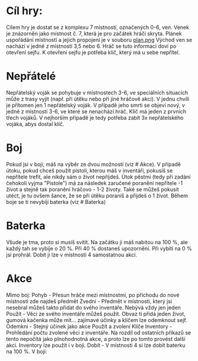 # Cíl hry:
Cílem hry je dostat se z komplexu 7 místností, označených 0-6, ven. Venek je znázorněn jako místnost č. 7, která je pro začátek hráči skryta.
Plánek uspořádání místností a jejich propojení je v souboru [plan.png](plan.png)
Východ ven se nachází v jedné z místností 3,5 nebo 6. Hráč se tuto informaci doví po otevření sejfu. K otevření sejfu je potřeba klíč, který má u sebe nepřítel.
# Nepřátelé
Nepřátelský voják se pohybuje v místnostech 3-6, ve speciálních situacích může z trasy vyjít (např. při útěku nebo při jiné hráčově akci).
V jednu chvíli je přítomen jen 1 nepřátelský voják. V případě jeho smrti se objeví nový, v jedné z místností 3-6, ve které se nenachází hráč.
Klíč má jeden z prvních třech vojáků. V nejhorším případě je tedy potřeba zabít 3x nepřátelského vojáka, abys dostal klíč.
# Boj
Pokud jsi v boji, máš na výběr ze dvou možností (viz # Akce). V případě útoku, pokud chceš použít pistoli, kterou máš v inventáři, pokusíš se nepřítele trefit, ale nikdy sám o život nepřijdeš. Útok pěstmi (tedy při zadání čehokoli vyjma "Pistole") má za následek zaručené poranění nepřítele -1 život a stejně tak poranění hráčovo - 1-2 životy.
Také se můžeš pokusit utéct, je tu ovšem šance, že se při útěku poraníš a přijdeš o 1 život.
Během boje se ti nevybíjí baterka (viz # Baterka)
# Baterka
Všude je tma, proto si musíš svítit. Na začátku ji máš nabitou na 100 %, ale každý tah se vybije o 20 %. Při 40 % dostaneš upozornění.
Při vybití na 0 % jsi prohrál.
Dobít ji lze v místnosti 4 samostatnou akcí.
# Akce
Mimo boj:
    Pohyb - Přesun hráče mezi místnostmi, po příchodu do nové místnosti zde najdeš předmět
    Zvedni - Předmět v místnosti, který jsi nesebral můžeš takto přidat do svého inventáře. Nebývá vždy jen jeden
    Použít - Věci ze svého inventáře můžeš použít. Obvaz ti přidá jeden život, gumová kačenka může mít... zajímavé účinky a klíčem lze odemknout sejf.
    Odemkni - Stejný účinek jako akce Použít a zvolení Klíče
    Inventory - Prohledání počtu zvolené věci z inventáře. Na rozdíl od ostatních příkazů se tento nepočítá jako plnohodnotná akce, a proto lze po tomto provést další akci. Inventory lze použít i v boji.
    Dobít - V místnosti 4 si lze dobít baterku na 100 %.
V boji:
    
